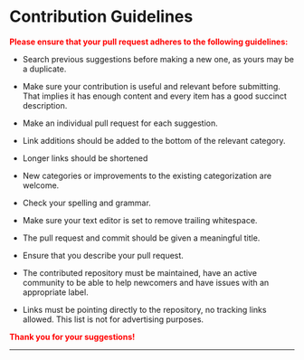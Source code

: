 # Contribution Guidelines

<b  style="color: red;">Please ensure that your pull request adheres to the following guidelines:</b>

  
- Search previous suggestions before making a new one, as yours may be a duplicate.

- Make sure your contribution is useful and relevant before submitting. That implies it has enough content and every item has a good succinct description.

- Make an individual pull request for each suggestion.

- Link additions should be added to the bottom of the relevant category.

- Longer links should be shortened

- New categories or improvements to the existing categorization are welcome.

- Check your spelling and grammar.

- Make sure your text editor is set to remove trailing whitespace.

- The pull request and commit should be given a meaningful title.

- Ensure that you describe your pull request.

- The contributed repository must be maintained, have an active community to be able to help newcomers and have issues with an appropriate label.

- Links must be pointing directly to the repository, no tracking links allowed. This list is not for advertising purposes.


<b  style="color: red;">Thank you for your suggestions!</b>

---
